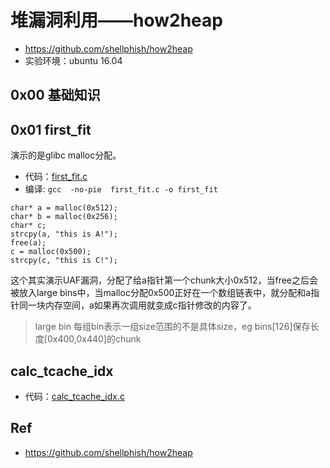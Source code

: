 # 堆漏洞利用——how2heap

- https://github.com/shellphish/how2heap
- 实验环境：ubuntu 16.04

## 0x00 基础知识

## 0x01 first_fit
演示的是glibc malloc分配。
- 代码：[first_fit.c](./first_fit.c)
- 编译: `gcc  -no-pie  first_fit.c -o first_fit`
```
char* a = malloc(0x512);
char* b = malloc(0x256);
char* c;
strcpy(a, "this is A!");
free(a);
c = malloc(0x500);
strcpy(c, "this is C!");
```
	
这个其实演示UAF漏洞，分配了给a指针第一个chunk大小0x512，当free之后会被放入large bins中，当malloc分配0x500正好在一个数组链表中，就分配和a指针同一块内存空间，a如果再次调用就变成c指针修改的内容了。

>large bin 每组bin表示一组size范围的不是具体size，eg bins[126]保存长度[0x400,0x440]的chunk

## calc_tcache_idx
- 代码：[calc_tcache_idx.c](./calc_tcache_idx.c)

## Ref
- https://github.com/shellphish/how2heap